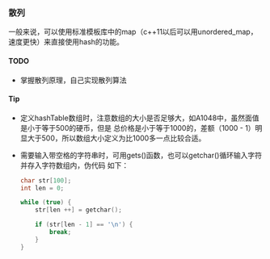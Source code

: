 ### 散列
一般来说，可以使用标准模板库中的map（c++11以后可以用unordered_map，速度更快）来直接使用hash的功能。

#### TODO
* 掌握散列原理，自己实现散列算法

#### Tip
* 定义hashTable数组时，注意数组的大小是否足够大，如A1048中，虽然面值是小于等于500的硬币，但是
总价格是小于等于1000的，差额（1000 - 1）明显大于500，所以数组大小定义为比1000多一点比较合适。

* 需要输入带空格的字符串时，可用gets()函数，也可以getchar()循环输入字符并存入字符数组内，伪代码
如下：

    ```c
    char str[100];
    int len = 0;

    while (true) {
        str[len ++] = getchar();

        if (str[len - 1] == '\n') {
            break;
        }
    }
    ```
